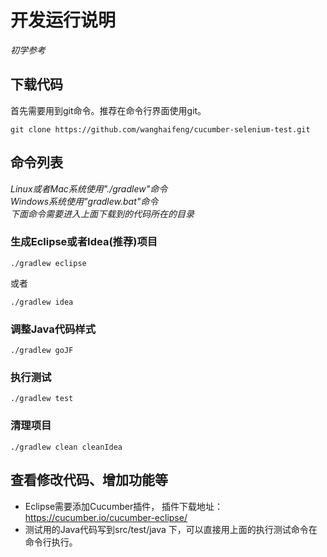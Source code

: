 # 开发运行说明
_初学参考_
## 下载代码
首先需要用到git命令。推荐在命令行界面使用git。
```
git clone https://github.com/wanghaifeng/cucumber-selenium-test.git
```
## 命令列表
_Linux或者Mac系统使用"./gradlew"命令_<br>
_Windows系统使用"gradlew.bat"命令_<br>
_下面命令需要进入上面下载到的代码所在的目录_
### 生成Eclipse或者Idea(推荐)项目
```
./gradlew eclipse
```
或者 
```
./gradlew idea
```
### 调整Java代码样式
```
./gradlew goJF
```
### 执行测试
```
./gradlew test
```
### 清理项目
```
./gradlew clean cleanIdea
```

## 查看修改代码、增加功能等
* Eclipse需要添加Cucumber插件， 插件下载地址： https://cucumber.io/cucumber-eclipse/
* 测试用的Java代码写到src/test/java 下，可以直接用上面的执行测试命令在命令行执行。
